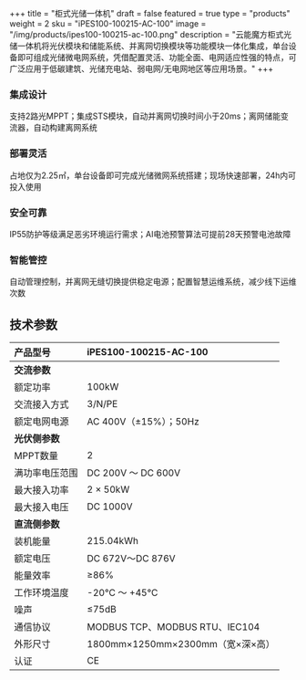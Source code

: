 +++
title = "柜式光储一体机"
draft = false
featured = true
type = "products"
weight = 2
sku = "iPES100-100215-AC-100"
image = "/img/products/ipes100-100215-ac-100.png"
description = "云能魔方柜式光储一体机将光伏模块和储能系统、并离网切换模块等功能模块一体化集成，单台设备即可组成光储微电网系统，凭借配置灵活、功能全面、电网适应性强的特点，可广泛应用于低碳建筑、光储充电站、弱电网/无电网地区等应用场景。"
+++

### 集成设计
支持2路光MPPT；集成STS模块，自动并离网切换时间小于20ms；离网储能变流器，自动构建离网系统

### 部署灵活
占地仅为2.25㎡，单台设备即可完成光储微网系统搭建；现场快速部署，24h内可投入使用

### 安全可靠
IP55防护等级满足恶劣环境运行需求；AI电池预警算法可提前28天预警电池故障

### 智能管控
自动管理控制，并离网无缝切换提供稳定电源；配置智慧运维系统，减少线下运维次数

## 技术参数

| **产品型号**   | **iPES100-100215-AC-100**      |
|:---------------|:-------------------------------|
| **交流参数**   |                                |
| 额定功率       | 100kW                          |
| 交流接入方式   | 3/N/PE                         |
| 额定电网电源   | AC 400V（±15%）；50Hz             |
| **光伏侧参数** |                                |
| MPPT数量       | 2                              |
| 满功率电压范围 | DC 200V ～ DC 600V              |
| 最大接入功率   | 2 × 50kW                       |
| 最大接入电压   | DC 1000V                       |
| **直流侧参数** |                                |
| 装机能量       | 215.04kWh                      |
| 额定电压       | DC 672V～DC 876V                |
| 能量效率       | ≥86%                           |
| 工作环境温度   | -20℃ ～ +45℃                    |
| 噪声           | ≤75dB                          |
| 通信协议       | MODBUS TCP、MODBUS RTU、IEC104   |
| 外形尺寸       | 1800mm×1250mm×2300mm（宽×深×高） |
| 认证           | CE                             |
